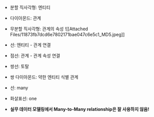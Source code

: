 
- 분할 직사각형: 엔티티
- 다이아몬드: 관계
- 무분할 직사각형: 관계의 속성
![[Attached Files/11873fb7dcd6e7802171bae047c6e5c1_MD5.jpeg]]
- 선: 엔티티 - 관계 연결
- 점선: 관계 - 관계 속성 연결
- 쌍선: 토탈 
- 쌍 다이아몬드: 약한 엔티티 식별 관계

- 선: many
- 화살표선: one
- **실무 데이터 모델링에서 Many-to-Many relationship은 잘 사용하지 않음!**
